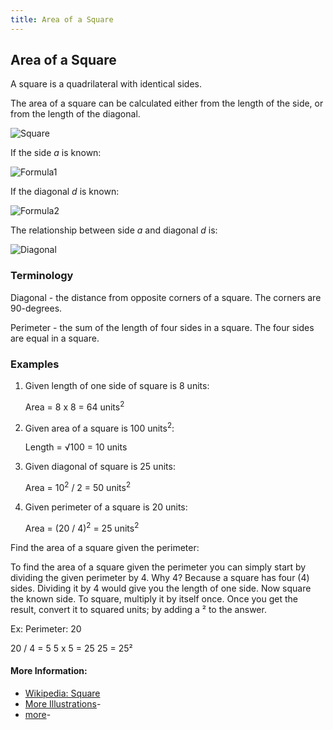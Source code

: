 ```yaml
---
title: Area of a Square
---
```


## Area of a Square

A square is a quadrilateral with identical sides.

The area of a square can be calculated either from the length of the side, or from the length of the diagonal.

![Square](https://github.com/viso-gio/HostedImages/blob/master/square.jpg?raw=true)

If the side *a* is known:

![Formula1](https://github.com/viso-gio/HostedImages/blob/master/AreaSquare1.png?raw=true)

If the diagonal *d* is known:

![Formula2](https://github.com/viso-gio/HostedImages/blob/master/AreaSquare2.png?raw=true)

The relationship between side *a* and diagonal *d* is:

![Diagonal](https://github.com/viso-gio/HostedImages/blob/master/DiagonalSquare.png?raw=true)

### Terminology

Diagonal - the distance from opposite corners of a square. The corners are 90-degrees.

Perimeter - the sum of the length of four sides in a square. The four sides are equal in a square.

### Examples

1. Given length of one side of square is 8 units:

   Area = 8 x 8 = 64 units<sup>2</sup>
   
2. Given area of a square is 100 units<sup>2</sup>:

   Length = <span>&#8730;</span>100 = 10 units
   
3. Given diagonal of square is 25 units:

   Area = 10<sup>2</sup> / 2 = 50 units<sup>2</sup>
  
4. Given perimeter of a square is 20 units:

   Area = (20 / 4)<sup>2</sup> = 25  units<sup>2</sup>
   
  
  
Find the area of a square given the perimeter:

To find the area of a square given the perimeter you can simply start by dividing the given perimeter by 4. Why 4? Because a square has four (4) sides. Dividing it by 4 would give you the length of one side. Now square the known side. To square, multiply it by itself once. Once you get the result, convert it to squared units; by adding a ² to the answer.

Ex: Perimeter: 20

20 / 4 = 5
5 x 5 = 25
25 = 25²

#### More Information:

- <a href='https://en.wikipedia.org/wiki/Square#Perimeter_and_area' target='_blank' rel='nofollow'>Wikipedia: Square</a>
- <a href='https://www.wikihow.com/Find-the-Area-of-a-Square' target='_blank' rel='nofollow'>More Illustrations</a>- 
- <a href='https://sciencing.com/area-square-using-its-perimeter-7991359.html'>more</a>-
